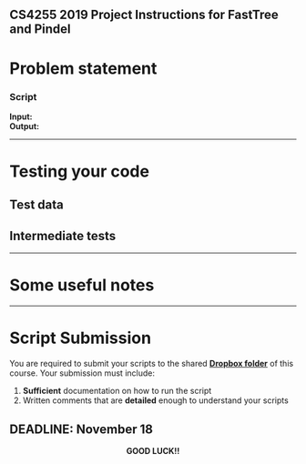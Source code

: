 ## CS4255 2019 Project Instructions for FastTree and Pindel ##

# Problem statement #


### Script ###

__Input:__  <br/>
__Output:__ 

---

# Testing your code #

## Test data ##


## Intermediate tests ##

---

# Some useful notes  #

 
---
# Script Submission #

You are required to submit your scripts to the shared __[Dropbox folder]()__ of this course. Your submission must include:

1. __Sufficient__ documentation on how to run the script 
2. Written comments that are __detailed__ enough to understand your scripts

## DEADLINE: November 18 ##


<center> <b> GOOD LUCK!! </b> </center>

